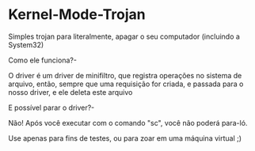 # Kernel-Mode-Trojan
Simples trojan para literalmente, apagar o seu computador (incluindo a System32)

Como ele funciona?-

O driver é um driver de minifiltro, que registra operações no sistema de arquivo, então, sempre que uma requisição for criada, e passada para o nosso driver, e ele deleta este arquivo

E possível parar o driver?-

Não! Após você executar com o comando "sc", você não poderá para-ló.



Use apenas para fins de testes, ou para zoar em uma máquina virtual ;)

